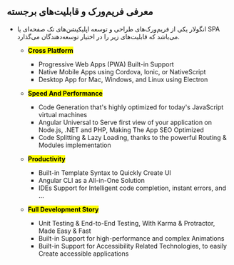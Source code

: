 ## معرفی فریم‌ورک و قابلیت‌های برجسته

- انگولار یکی از فریم‌ورک‌های طراحی و توسعه اپلیکیشن‌های تک صفحه‌ای یا SPA می‌باشد که قابلیت‌های زیر را در اختیار توسعه‌دهندگان می‌گذارد.

  - **<mark>Cross Platform</mark>**

    - Progressive Web Apps (PWA) Built-in Support
    - Native Mobile Apps using Cordova, Ionic, or NativeScript
    - Desktop App for Mac, Windows, and Linux using Electron

  - **<mark>Speed And Performance</mark>**

    - Code Generation that's highly optimized for today's JavaScript virtual machines
    - Angular Universal to Serve first view of your application on Node.js, .NET and PHP, Making The App SEO Optimized
    - Code Splitting & Lazy Loading, thanks to the powerful Routing & Modules implementation

  - **<mark>Productivity</mark>**

    - Built-in Template Syntax to Quickly Create UI
    - Angular CLI as a All-in-One Solution
    - IDEs Support for Intelligent code completion, instant errors, and ...

  - **<mark>Full Development Story</mark>**

    - Unit Testing & End-to-End Testing, With Karma & Protractor, Made Easy & Fast
    - Built-in Support for high-performance and complex Animations
    - Built-in Support for Accessibility Related Technologies, to easily Create accessible applications
